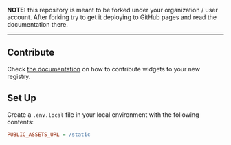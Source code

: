 **NOTE:** this repository is meant to be forked under your organization / user
account. After forking try to get it deploying to GitHub pages and read the
documentation there.

---

## Contribute

Check [the documentation](./CONTRIBUTING.md) on how to contribute widgets to
your new registry.

## Set Up

Create a `.env.local` file in your local environment with the following
contents:

```ini
PUBLIC_ASSETS_URL = /static
```
